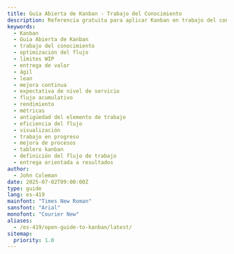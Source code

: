 ```yaml
---
title: Guía Abierta de Kanban - Trabajo del Conocimiento
description: Referencia gratuita para aplicar Kanban en trabajo del conocimiento. Define prácticas, métricas y principios para mejorar flujo y entrega de valor.
keywords:
  - Kanban
  - Guía Abierta de Kanban
  - trabajo del conocimiento
  - optimización del flujo
  - límites WIP
  - entrega de valor
  - ágil
  - lean
  - mejora continua
  - expectativa de nivel de servicio
  - flujo acumulativo
  - rendimiento
  - métricas
  - antigüedad del elemento de trabajo
  - eficiencia del flujo
  - visualización
  - trabajo en progreso
  - mejora de procesos
  - tablero kanban
  - definición del flujo de trabajo
  - entrega orientada a resultados
author:
  - John Coleman
date: 2025-07-02T09:00:00Z
type: guide
lang: es-419
mainfont: "Times New Roman"
sansfont: "Arial"
monofont: "Courier New"
aliases:
  - /es-419/open-guide-to-kanban/latest/
sitemap:
  priority: 1.0
---
```

